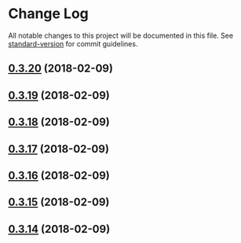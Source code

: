 # Change Log

All notable changes to this project will be documented in this file. See [standard-version](https://github.com/conventional-changelog/standard-version) for commit guidelines.

<a name="0.3.20"></a>
## [0.3.20](https://github.com/svenanders/pwa-boilerplate/compare/v0.3.19...v0.3.20) (2018-02-09)



<a name="0.3.19"></a>
## [0.3.19](https://github.com/svenanders/pwa-boilerplate/compare/v0.3.18...v0.3.19) (2018-02-09)



<a name="0.3.18"></a>
## [0.3.18](https://github.com/svenanders/pwa-boilerplate/compare/v0.3.17...v0.3.18) (2018-02-09)



<a name="0.3.17"></a>
## [0.3.17](https://github.com/svenanders/pwa-boilerplate/compare/v0.3.16...v0.3.17) (2018-02-09)



<a name="0.3.16"></a>
## [0.3.16](https://github.com/svenanders/pwa-boilerplate/compare/v0.3.15...v0.3.16) (2018-02-09)



<a name="0.3.15"></a>
## [0.3.15](https://github.com/svenanders/pwa-boilerplate/compare/v0.3.14...v0.3.15) (2018-02-09)



<a name="0.3.14"></a>
## [0.3.14](https://github.com/svenanders/pwa-boilerplate/compare/v0.3.13...v0.3.14) (2018-02-09)
